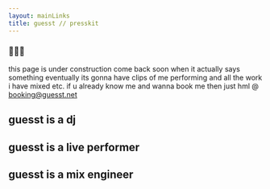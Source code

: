 ```yaml
---
layout: mainLinks
title: guesst // presskit
---
```


### 🚧🚧🚧
this page is under construction come back soon when it actually says something eventually its gonna have clips of me performing and all the work i have mixed etc. if u already know me and wanna book me then just hml @ [booking@guesst.net](mailto:booking@guesst.net)

## guesst is a dj

## guesst is a live performer

## guesst is a mix engineer